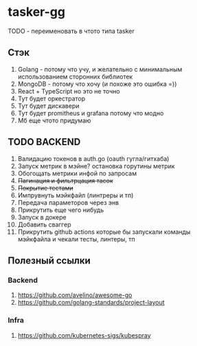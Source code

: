 # tasker-gg

TODO - переименовать в чтото типа tasker

## Стэк
1) Golang - потому что учу, и желательно с минимальным использованием сторонних библиотек
2) MongoDB - потому что хочу (и похоже это ошибка =))
3) React + TypeScript но это не точно
4) Тут будет оркестратор
5) Тут будет дискавери
6) Тут будет promitheus и grafana потому что модно
7) Мб еще чтото придумаю


## TODO BACKEND
1) Валидацию токенов в auth.go (oauth гугла/гитхаба)
2) Запуск метрик в мэйне? остановка горутины метрик
3) Обогощать метрики инфой по запросам
4) ~~Пагинация и фильтрцация тасок~~
5) ~~Покрытие тестами~~
6) Импрувнуть мэйкфайл (линтреры и тп)
7) Передача параметоров через энв
8) Прикрутить еще чего нибудь
9) Запуск в докере
10) Добавить сваггер
11) Прикрутить github actions которые бы запускали команды мэйкфайла и чекали тесты, линтеры, тп

## Полезный ссылки
### Backend
1) https://github.com/avelino/awesome-go
2) https://github.com/golang-standards/project-layout
### Infra
1) https://github.com/kubernetes-sigs/kubespray
